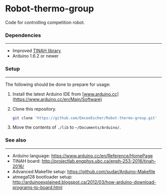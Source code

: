 # Robot-thermo-group
Code for controlling competition robot.

### Dependencies
---
* Improved [TINAH library](./lib)
* Arduino 1.6.2 or newer

### Setup
---
The following should be done to prepare for usage:

1. Install the latest Arduino IDE from [www.arduino.cc](https://www.arduino.cc/en/Main/Software)

2. Clone this repository.  

   ```bash
   git clone 'https://github.com/EmceeEscher/Robot-thermo-group.git'
   ```

3. Move the contents of `./lib` to `~/Documents/Arduino/`.

### See also
---
* Arduino language: https://www.arduino.cc/en/Reference/HomePage
* TINAH board: http://projectlab.engphys.ubc.ca/enph-253-2016/tinah-2016/
* Advanced Makefile setup: https://github.com/sudar/Arduino-Makefile
* atmega128 bootloader setup: http://arduinoexplained.blogspot.ca/2012/03/how-arduino-download-programs-to-board.html
